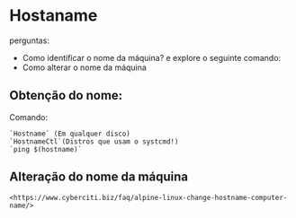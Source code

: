 # Hostaname 
perguntas: 
- Como identificar o nome da máquina? e explore o seguinte comando: 
- Como alterar o nome da máquina

## Obtenção do nome: 

Comando: 

    `Hostname` (Em qualquer disco)
    `HostnameCtl`(Distros que usam o systcmd!)
    `ping $(hostname)`

## Alteração do nome da máquina 

    <https://www.cyberciti.biz/faq/alpine-linux-change-hostname-computer-name/>
